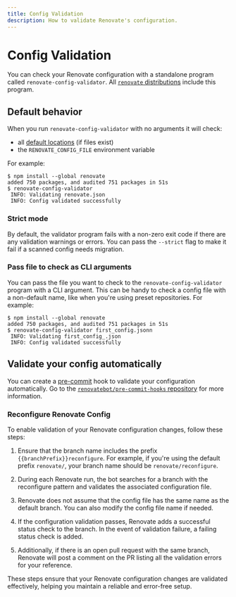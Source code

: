 ```yaml
---
title: Config Validation
description: How to validate Renovate's configuration.
---
```


# Config Validation

You can check your Renovate configuration with a standalone program called `renovate-config-validator`.
All [`renovate` distributions](getting-started/running.md#available-distributions) include this program.

## Default behavior

When you run `renovate-config-validator` with no arguments it will check:

- all [default locations](configuration-options.md) (if files exist)
- the `RENOVATE_CONFIG_FILE` environment variable

For example:

```console
$ npm install --global renovate
added 750 packages, and audited 751 packages in 51s
$ renovate-config-validator
 INFO: Validating renovate.json
 INFO: Config validated successfully
```

### Strict mode

By default, the validator program fails with a non-zero exit code if there are any validation warnings or errors.
You can pass the `--strict` flag to make it fail if a scanned config needs migration.

### Pass file to check as CLI arguments

You can pass the file you want to check to the `renovate-config-validator` program with a CLI argument.
This can be handy to check a config file with a non-default name, like when you're using preset repositories.
For example:

```console
$ npm install --global renovate
added 750 packages, and audited 751 packages in 51s
$ renovate-config-validator first_config.jsonn
 INFO: Validating first_config_.json
 INFO: Config validated successfully
```

## Validate your config automatically

You can create a [pre-commit](https://pre-commit.com) hook to validate your configuration automatically.
Go to the [`renovatebot/pre-commit-hooks` repository](https://github.com/renovatebot/pre-commit-hooks) for more information.

### Reconfigure Renovate Config

To enable validation of your Renovate configuration changes, follow these steps:

1. Ensure that the branch name includes the prefix `{{branchPrefix}}reconfigure`.
   For example, if you're using the default prefix `renovate/`, your branch name should be `renovate/reconfigure`.

2. During each Renovate run, the bot searches for a branch with the reconfigure pattern and validates the associated configuration file.

3. Renovate does not assume that the config file has the same name as the default branch.
   You can also modify the config file name if needed.

4. If the configuration validation passes, Renovate adds a successful status check to the branch.
   In the event of validation failure, a failing status check is added.

5. Additionally, if there is an open pull request with the same branch, Renovate will post a comment on the PR listing all the validation errors for your reference.

These steps ensure that your Renovate configuration changes are validated effectively, helping you maintain a reliable and error-free setup.
